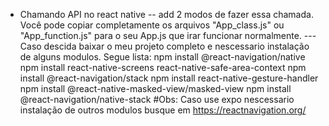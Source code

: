 - Chamando API no react native
-- add 2 modos de fazer essa chamada. Você pode copiar completamente os arquivos "App_class.js" ou "App_function.js" para o seu App.js que irar funcionar normalmente.
--- Caso descida baixar o meu projeto completo e nescessario instalação de alguns modulos. Segue lista:
    npm install @react-navigation/native
    npm install react-native-screens react-native-safe-area-context
    npm install @react-navigation/stack
    npm install react-native-gesture-handler 
    npm install @react-native-masked-view/masked-view
    npm install @react-navigation/native-stack 
#Obs: Caso use expo nescessario instalação de outros modulos busque em https://reactnavigation.org/

